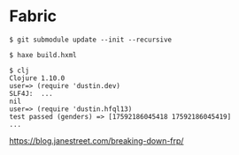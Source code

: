 # Fabric

    $ git submodule update --init --recursive

    $ haxe build.hxml

    $ clj
    Clojure 1.10.0
    user=> (require 'dustin.dev)
    SLF4J:  ...
    nil
    user=> (require 'dustin.hfql13)
    test passed (genders) => [17592186045418 17592186045419]
    ...


https://blog.janestreet.com/breaking-down-frp/